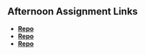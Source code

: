 ## Afternoon Assignment Links

* **[Repo](https://github.com/ItsBup/magicItems)**
* **[Repo](https://github.com/ItsBup/lateFall23_gregslistAPI)**
* **[Repo](https://github.com/ItsBup/Da-Planets)**

